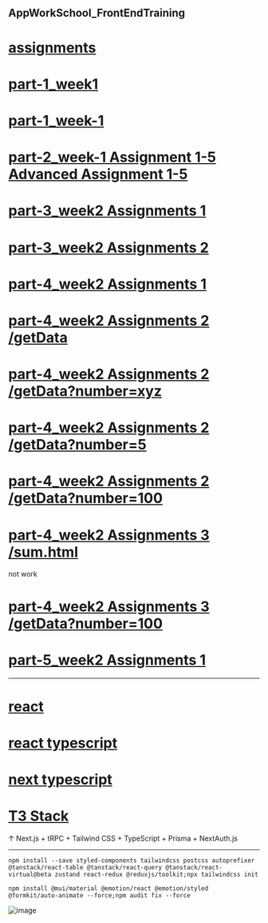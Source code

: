 AppWorkSchool_FrontEndTraining
---

[assignments](https://himyjan.github.io/assignments/)
=

[part-1_week1](https://himyjan.github.io/assignments/part-1_week1/Assignment%201%20(RWD%20Page%20Layout%20in%20pure%20HTML%20and%20CSS)/index.html)
=

[part-1_week-1](https://himyjan.github.io/assignments/part-1_week1/Advanced%20Assignment%201%20(Google%20Developers%20Page)/index.html)
=

[part-2_week-1 Assignment 1-5 Advanced Assignment 1-5](https://himyjan.github.io/assignments/part-2_week1/index.html)
=

[part-3_week2 Assignments 1](https://himyjan.github.io/assignments/part-3_week2/Assignment%201%20(HTML%20DOM%20and%20Event%20Handling)/index.html)
=

[part-3_week2 Assignments 2](https://himyjan.github.io/assignments/part-3_week2/Assignment%202%20(HTML%20DOM%20and%20AJAX)/index.html)
=

[part-4_week2 Assignments 1](https://part4-week2-assignment-1-your-first-web-server.vercel.app/)
=

[part-4_week2 Assignments 2 /getData](https://part4-week2-assignment-2-build-backend-api-for-front-end.vercel.app/getData)
=

[part-4_week2 Assignments 2 /getData?number=xyz](https://part4-week2-assignment-2-build-backend-api-for-front-end.vercel.app/getData?number=xyz)
=

[part-4_week2 Assignments 2 /getData?number=5](https://part4-week2-assignment-2-build-backend-api-for-front-end.vercel.app/getData?number=5)
=

[part-4_week2 Assignments 2 /getData?number=100](https://part4-week2-assignment-2-build-backend-api-for-front-end.vercel.app/getData?number=100)
=

[part-4_week2 Assignments 3 /sum.html](https://part4-week2-assignment-3-connect-to-backend-api-by-ajax.vercel.app/sum.html)
=
not work

[part-4_week2 Assignments 3 /getData?number=100](https://part4-week2-assignment-3-connect-to-backend-api-by-ajax.vercel.app/getData?number=10)
=

[part-5_week2 Assignments 1](https://himyjan.github.io/assignments/part-5_week2/Assignment%201%20(Re-Implement%20Layout%20by%20React)/Assignment%201%20(Re-Implement%20Layout%20by%20React).html)
=

---

[react](https://react-three-alpha.vercel.app/)
=

[react typescript](https://reacttypescript.vercel.app/)
=

[next typescript](https://nexttypescript.vercel.app/)
=

[T3 Stack](https://create-t3-app.vercel.app/)
=
↑ Next.js + tRPC + Tailwind CSS + TypeScript + Prisma + NextAuth.js

---

```
npm install --save styled-components tailwindcss postcss autoprefixer @tanstack/react-table @tanstack/react-query @tanstack/react-virtual@beta zustand react-redux @reduxjs/toolkit;npx tailwindcss init
```
```
npm install @mui/material @emotion/react @emotion/styled @formkit/auto-animate --force;npm audit fix --force
```

![image](https://user-images.githubusercontent.com/51815522/181876347-644d8b96-d098-41ba-a438-eb949fc737c2.png)
